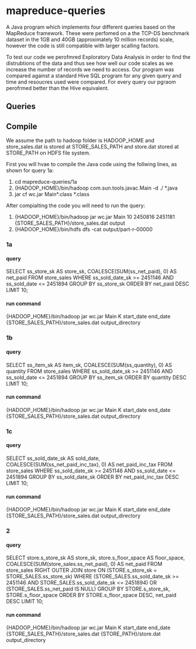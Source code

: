 # mapreduce-queries
A Java program which implements four different queries based on the MapReduce framework. These were perfomed on a the TCP-DS benchmark dataset in the 1GB and 40GB (approximately 10 million records) scale, however the code is still compatible with larger scalling factors. 

To test our code we perofmred Exploratory Data Analysis in order to find the distrubtions of the data and thus see how well our code scales as we increase the number of records we need to access. Our program was compared against a standard Hive SQL program for any given query and time and  resoucres used were compared. For every query our pgraom perofrmed better than the Hive equivalent. 

## Queries
## Compile
We assume the path to hadoop folder is HADOOP_HOME and store_sales.dat is stored at STORE_SALES_PATH and store.dat stored at STORE_PATH on HDFS file system.


First you will hvae to compile the Java code using the follwing lines, as shown for query 1a:
1) cd mapreduce-queries/1a
2) {HADOOP_HOME}/bin/hadoop com.sun.tools.javac.Main -d ./ *.java
3) jar cf wc.jar Main*.class *.class

After compialting the code you will need to run the query:
1) {HADOOP_HOME}/bin/hadoop jar wc.jar Main 10 2450816 2451181 {STORE_SALES_PATH}/store_sales.dat output
2) {HADOOP_HOME}/bin/hdfs dfs -cat output/part-r-00000


### 1a
#### query
SELECT ss_store_sk AS store_sk, COALESCE(SUM(ss_net_paid), 0) AS net_paid FROM store_sales WHERE 
ss_sold_date_sk >= 2451146 AND ss_sold_date <= 2451894 GROUP BY ss_store_sk ORDER BY net_paid DESC LIMIT 10;
#### run command
{HADOOP_HOME}/bin/hadoop jar wc.jar Main K start_date end_date {STORE_SALES_PATH}/store_sales.dat output_directory

### 1b
#### query
SELECT ss_item_sk AS item_sk, COALESCE(SUM(ss_quantity), 0) AS quantity FROM store_sales WHERE ss_sold_date_sk >= 2451146 AND ss_sold_date <= 2451894 GROUP BY ss_item_sk ORDER BY quantity DESC LIMIT 10;
#### run command
{HADOOP_HOME}/bin/hadoop jar wc.jar Main K start_date end_date {STORE_SALES_PATH}/store_sales.dat output_directory

### 1c
#### query
SELECT ss_sold_date_sk AS sold_date, COALESCE(SUM(ss_net_paid_inc_tax), 0) AS net_paid_inc_tax FROM store_sales WHERE ss_sold_date_sk >= 2451146 AND ss_sold_date <= 2451894 GROUP BY ss_sold_date_sk ORDER BY net_paid_inc_tax DESC LIMIT 10;
#### run command
{HADOOP_HOME}/bin/hadoop jar wc.jar Main K start_date end_date {STORE_SALES_PATH}/store_sales.dat output_directory

### 2
#### query
SELECT store.s_store_sk AS store_sk, store.s_floor_space AS floor_space, COALESCE(SUM(store_sales.ss_net_paid), 0) AS net_paid FROM store_sales RIGHT OUTER JOIN store ON (STORE.s_store_sk = STORE_SALES.ss_store_sk) WHERE (STORE_SALES.ss_sold_date_sk >= 2451146 AND STORE_SALES.ss_sold_date_sk <= 2451894) OR (STORE_SALES.ss_net_paid IS NULL) GROUP BY STORE.s_store_sk, STORE.s_floor_space ORDER BY STORE.s_floor_space DESC, net_paid DESC LIMIT 10;
#### run command
{HADOOP_HOME}/bin/hadoop jar wc.jar Main K start_date end_date {STORE_SALES_PATH}/store_sales.dat {STORE_PATH}/store.dat output_directory
